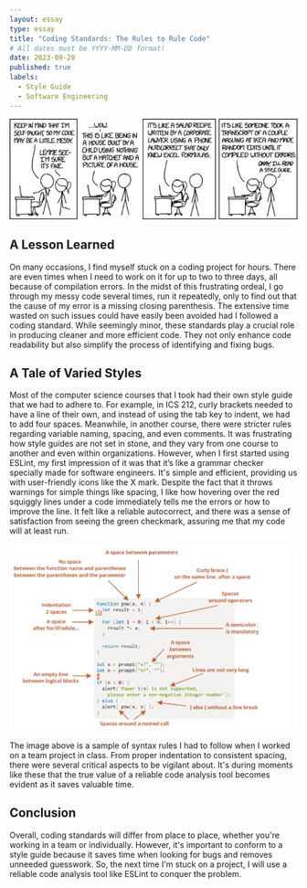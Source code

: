 ```yaml
---
layout: essay
type: essay
title: "Coding Standards: The Rules to Rule Code"
# All dates must be YYYY-MM-DD format!
date: 2023-09-20
published: true
labels:
  - Style Guide
  - Software Engineering
---
```


<img width="600px" class="rounded float-start pe-4" src="../img/codestyle.jpg">

## A Lesson Learned

On many occasions, I find myself stuck on a coding project for hours. There are even times when I need to work on it for up to two to three days, all because of compilation errors. In the midst of this frustrating ordeal, I go through my messy code several times, run it repeatedly, only to find out that the cause of my error is a missing closing parenthesis. The extensive time wasted on such issues could have easily been avoided had I followed a coding standard. While seemingly minor, these standards play a crucial role in producing cleaner and more efficient code. They not only enhance code readability but also simplify the process of identifying and fixing bugs.


## A Tale of Varied Styles

Most of the computer science courses that I took had their own style guide that we had to adhere to. For example, in ICS 212, curly brackets needed to have a line of their own, and instead of using the tab key to indent, we had to add four spaces. Meanwhile, in another course, there were stricter rules regarding variable naming, spacing, and even comments. It was frustrating how style guides are not set in stone, and they vary from one course to another and even within organizations. However, when I first started using ESLint, my first impression of it was that it’s like a grammar checker specially made for software engineers. It's simple and efficient, providing us with user-friendly icons like the X mark. Despite the fact that it throws warnings for simple things like spacing, I like how hovering over the red squiggly lines under a code immediately tells me the errors or how to improve the line. It felt like a reliable autocorrect, and there was a sense of satisfaction from seeing the green checkmark, assuring me that my code will at least run.

<div class="text-center p-4">
  <img width="700px" src="../img/styleguide.png">
</div>

The image above is a sample of syntax rules I had to follow when I worked on a team project in class. From proper indentation to consistent spacing, there were several critical aspects to be vigilant about. It's during moments like these that the true value of a reliable code analysis tool becomes evident as it saves valuable time.

## Conclusion

Overall, coding standards will differ from place to place, whether you're working in a team or individually. However, it's important to conform to a style guide because it saves time when looking for bugs and removes unneeded guesswork. So, the next time I'm stuck on a project, I will use a reliable code analysis tool like ESLint to conquer the problem.

